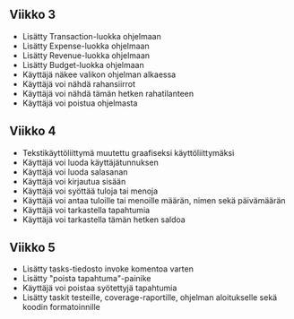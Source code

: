 

## Viikko 3

- Lisätty Transaction-luokka ohjelmaan
- Lisätty Expense-luokka ohjelmaan
- Lisätty Revenue-luokka ohjelmaan
- Lisätty Budget-luokka ohjelmaan
- Käyttäjä näkee valikon ohjelman alkaessa
- Käyttäjä voi nähdä rahansiirrot
- Käyttäjä voi nähdä tämän hetken rahatilanteen
- Käyttäjä voi poistua ohjelmasta

## Viikko 4

- Tekstikäyttöliittymä muutettu graafiseksi käyttöliittymäksi
- Käyttäjä voi luoda käyttäjätunnuksen
- Käyttäjä voi luoda salasanan
- Käyttäjä voi kirjautua sisään
- Käyttäjä voi syöttää tuloja tai menoja
- Käyttäjä voi antaa tuloille tai menoille määrän, nimen sekä päivämäärän
- Käyttäjä voi tarkastella tapahtumia
- Käyttäjä voi tarkastella tämän hetken saldoa

## Viikko 5

- Lisätty tasks-tiedosto invoke komentoa varten
- Lisätty "poista tapahtuma"-painike
- Käyttäjä voi poistaa syötettyjä tapahtumia
- Lisätty taskit testeille, coverage-raportille, ohjelman aloitukselle sekä koodin formatoinnille
